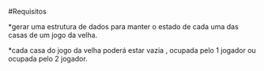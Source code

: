 #Requisitos

*gerar uma estrutura de dados para manter o estado de cada uma 
das casas de um jogo da velha.


*cada casa do jogo da velha poderá estar vazia , ocupada 
pelo 1 jogador ou ocupada pelo 2 jogador.
